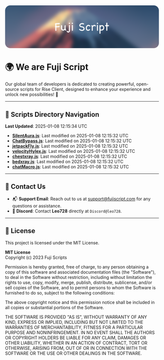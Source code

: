 ![Banner](.github/b.webp)

# 🌍 **We are Fuji Script**

Our global team of developers is dedicated to creating powerful, open-source scripts for Rise Client, designed to enhance your experience and unlock new possibilities! 🌟

---
<!-- SCRIPTS_NAVIGATION_START -->
## 📂 **Scripts Directory Navigation**

**Last Updated**: 2025-01-08 12:15:34 UTC

- **[SilentAura.js](scripts/SilentAura.js)**: Last modified on 2025-01-08 12:15:32 UTC
- **[ChatBypass.js](scripts/ChatBypass.js)**: Last modified on 2025-01-08 12:15:32 UTC
- **[jetpackFly.js](scripts/jetpackFly.js)**: Last modified on 2025-01-08 12:15:32 UTC
- **[velocityHylex.js](scripts/velocityHylex.js)**: Last modified on 2025-01-08 12:15:32 UTC
- **[chestxray.js](scripts/chestxray.js)**: Last modified on 2025-01-08 12:15:32 UTC
- **[bedxray.js](scripts/bedxray.js)**: Last modified on 2025-01-08 12:15:32 UTC
- **[chatMacro.js](scripts/chatMacro.js)**: Last modified on 2025-01-08 12:15:32 UTC

<!-- SCRIPTS_NAVIGATION_END -->

---

## 💬 **Contact Us**  
- 📬 **Support Email**: Reach out to us at [support@fujiscript.com](mailto:support@fujiscript.com) for any questions or assistance.  
- 💬 **Discord**: Contact **Leo728** directly at `Discord@leo728`.

---

## 📜 **License**

This project is licensed under the MIT License.  

**MIT License**  
Copyright (c) 2023 Fuji Scripts  

Permission is hereby granted, free of charge, to any person obtaining a copy of this software and associated documentation files (the "Software"), to deal in the Software without restriction, including without limitation the rights to use, copy, modify, merge, publish, distribute, sublicense, and/or sell copies of the Software, and to permit persons to whom the Software is furnished to do so, subject to the following conditions:  

The above copyright notice and this permission notice shall be included in all copies or substantial portions of the Software.  

THE SOFTWARE IS PROVIDED "AS IS", WITHOUT WARRANTY OF ANY KIND, EXPRESS OR IMPLIED, INCLUDING BUT NOT LIMITED TO THE WARRANTIES OF MERCHANTABILITY, FITNESS FOR A PARTICULAR PURPOSE AND NONINFRINGEMENT. IN NO EVENT SHALL THE AUTHORS OR COPYRIGHT HOLDERS BE LIABLE FOR ANY CLAIM, DAMAGES OR OTHER LIABILITY, WHETHER IN AN ACTION OF CONTRACT, TORT OR OTHERWISE, ARISING FROM, OUT OF OR IN CONNECTION WITH THE SOFTWARE OR THE USE OR OTHER DEALINGS IN THE SOFTWARE.  
